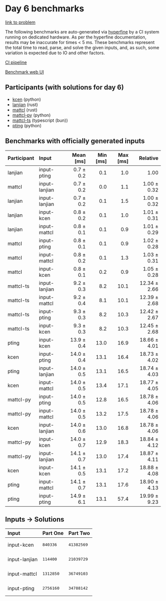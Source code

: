 # Day 6 benchmarks

[link to problem](https://adventofcode.com/2023/day/6)

The following benchmarks are auto-generated via
[hyperfine](https://github.com/sharkdp/hyperfine) by a CI system running on
dedicated hardware. As per the hyperfine documentation, results may be
inaccurate for times < 5 ms. These benchmarks represent the total time to read,
parse, and solve the given inputs, and, as such, some variation is expected due
to IO and other factors.

[CI pipeline](http://ci.papercode.net:8080/teams/main/pipelines/aoc2023)

[Benchmark web UI](https://aoc.ancalagon.black)


## Participants (with solutions for day 6)

- [kcen](https://github.com/kcen/aoc2023) (python)
- [lanjian](https://github.com/lanjian/aoc-2023) (rust)
- [mattcl](https://github.com/mattcl/aoc2023) (rust)
- [mattcl-py](https://github.com/mattcl/aoc2023-py) (python)
- [mattcl-ts](https://github.com/mattcl/aoc2023-js) (typescript (bun))
- [pting](https://github.com/pting/aoc2023) (python)


## Benchmarks with officially generated inputs

| Participant | Input | Mean [ms] | Min [ms] | Max [ms] | Relative |
|:---|:---|---:|---:|---:|---:|
| lanjian | input-pting | 0.7 ± 0.2 | 0.1 | 1.0 | 1.00 |
| mattcl | input-lanjian | 0.7 ± 0.2 | 0.0 | 1.1 | 1.00 ± 0.32 |
| lanjian | input-lanjian | 0.7 ± 0.2 | 0.1 | 1.5 | 1.00 ± 0.32 |
| lanjian | input-kcen | 0.8 ± 0.2 | 0.1 | 1.0 | 1.01 ± 0.31 |
| lanjian | input-mattcl | 0.8 ± 0.1 | 0.1 | 0.9 | 1.01 ± 0.29 |
| mattcl | input-pting | 0.8 ± 0.1 | 0.1 | 0.9 | 1.02 ± 0.28 |
| mattcl | input-mattcl | 0.8 ± 0.2 | 0.1 | 1.3 | 1.03 ± 0.31 |
| mattcl | input-kcen | 0.8 ± 0.1 | 0.2 | 0.9 | 1.05 ± 0.28 |
| mattcl-ts | input-lanjian | 9.2 ± 0.3 | 8.2 | 10.1 | 12.34 ± 2.66 |
| mattcl-ts | input-mattcl | 9.2 ± 0.4 | 8.1 | 10.1 | 12.39 ± 2.68 |
| mattcl-ts | input-pting | 9.3 ± 0.3 | 8.2 | 10.3 | 12.42 ± 2.67 |
| mattcl-ts | input-kcen | 9.3 ± 0.3 | 8.2 | 10.3 | 12.45 ± 2.68 |
| pting | input-kcen | 13.9 ± 0.4 | 13.0 | 16.9 | 18.66 ± 4.01 |
| kcen | input-pting | 14.0 ± 0.4 | 13.1 | 16.4 | 18.73 ± 4.02 |
| pting | input-lanjian | 14.0 ± 0.5 | 13.1 | 16.5 | 18.74 ± 4.03 |
| kcen | input-mattcl | 14.0 ± 0.5 | 13.4 | 17.1 | 18.77 ± 4.05 |
| mattcl-py | input-pting | 14.0 ± 0.5 | 12.8 | 16.5 | 18.78 ± 4.06 |
| mattcl-py | input-mattcl | 14.0 ± 0.5 | 13.2 | 17.5 | 18.78 ± 4.06 |
| kcen | input-lanjian | 14.0 ± 0.6 | 13.0 | 16.8 | 18.78 ± 4.06 |
| mattcl-py | input-kcen | 14.0 ± 0.7 | 12.9 | 18.3 | 18.84 ± 4.12 |
| mattcl-py | input-lanjian | 14.1 ± 0.7 | 13.0 | 17.4 | 18.87 ± 4.11 |
| kcen | input-kcen | 14.1 ± 0.5 | 13.1 | 17.2 | 18.88 ± 4.08 |
| pting | input-mattcl | 14.1 ± 0.7 | 13.1 | 17.6 | 18.90 ± 4.13 |
| pting | input-pting | 14.9 ± 6.1 | 13.1 | 57.4 | 19.99 ± 9.23 |


## Inputs -> Solutions

| Input | Part One | Part Two |
|:---|:---|:---|
|input-kcen|<pre>840336</pre>|<pre>41382569</pre>|
|input-lanjian|<pre>114400</pre>|<pre>21039729</pre>|
|input-mattcl|<pre>1312850</pre>|<pre>36749103</pre>|
|input-pting|<pre>2756160</pre>|<pre>34788142</pre>|